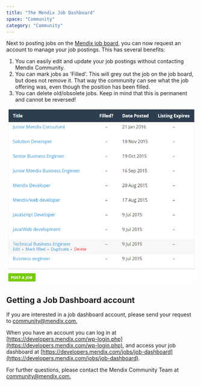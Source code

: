 ```yaml
---
title: "The Mendix Job Dashboard"
space: "Community"
category: "Community"
---
```

Next to posting jobs on the [Mendix job board](https://developers.mendix.com/jobs/), you can now request an account to manage your job postings. This has several benefits:

1.  You can easily edit and update your job postings without contacting Mendix Community.
2.  You can mark jobs as 'Filled'. This will grey out the job on the job board, but does not remove it. That way the community can see what the job offering was, even though the position has been filled.
3.  You can delete old/obsolete jobs. Keep in mind that this is permanent and cannot be reversed!

![](attachments/19203315/19399088.png?effects=border-simple,blur-border)

## Getting a Job Dashboard account

If you are interested in a job dashboard account, please send your request to [community@mendix.com.](mailto:community@mendix.com.)

When you have an account you can log in at [https://developers.mendix.com/wp-login.php](https://developers.mendix.com/wp-login.php), and access your job dashboard at [https://developers.mendix.com/jobs/job-dashboard](https://developers.mendix.com/jobs/job-dashboard).

For further questions, please contact the Mendix Community Team at [community@mendix.com.](mailto:community@mendix.com.)
